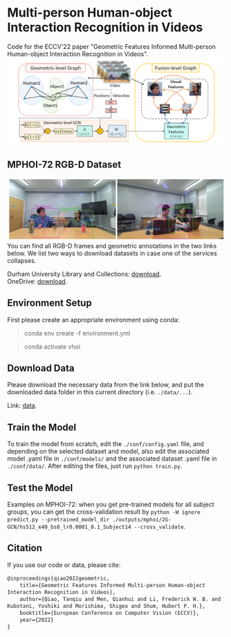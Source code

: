 # Multi-person Human-object Interaction Recognition in Videos
Code for the ECCV'22 paper "Geometric Features Informed Multi-person Human-object Interaction Recognition in Videos".
![](figures/framework.png)

## MPHOI-72 RGB-D Dataset
![](figures/geometric_features.png)
You can find all RGB-D frames and geometric annotations in the two links below. We list two ways to download datasets in case one of the services collapses.

Durham University Library and Collections: [download](https://collections.durham.ac.uk/collections/r19g54xh706).  
OneDrive: [download](https://luisweb-my.sharepoint.com/:f:/g/personal/qtq_luisli_org/EpNETM3VcZFAtteBbezTZjwBwTL2SQ6CWziycbK8r6Vx8Q?e=eatHgr). 

## Environment Setup
First please create an appropriate environment using conda: 

> conda env create -f environment.yml

> conda activate vhoi

## Download Data
Please download the necessary data from the link below, and put the 
downloaded data folder in this current directory (i.e. `./data/...`).

Link: [data](https://drive.google.com/drive/folders/1yfwItIoQrAnbnk5GTjbbfN8Ls8Ybl_hr?usp=sharing).

## Train the Model
To train the model from scratch, edit the `./conf/config.yaml` file, and depending on the selected dataset and model, also 
edit the associated model .yaml file in `./conf/models/` and the associated dataset .yaml file in `./conf/data/`. After 
editing the files, just run `python train.py`.

## Test the Model
Examples on MPHOI-72: when you get pre-trained models for all subject groups, you can get the cross-validation result by `python -W ignore predict.py --pretrained_model_dir ./outputs/mphoi/2G-GCN/hs512_e40_bs8_lr0.0001_0.1_Subject14 --cross_validate`.

## Citation
If you use our code or data, please cite:
```
@inproceedings{qiao2022geometric,
    title={Geometric Features Informed Multi-person Human-object Interaction Recognition in Videos},
    author={Qiao, Tanqiu and Men, Qianhui and Li, Frederick W. B. and Kubotani, Yoshiki and Morishima, Shigeo and Shum, Hubert P. H.},
    booktitle={European Conference on Computer Vision (ECCV)},
    year={2022}
}
```
